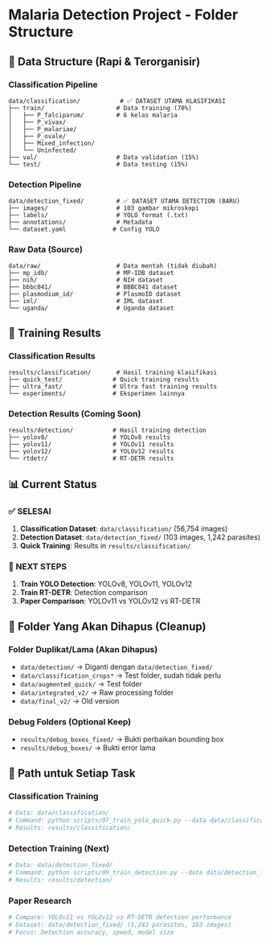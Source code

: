 # Malaria Detection Project - Folder Structure

## 📁 Data Structure (Rapi & Terorganisir)

### Classification Pipeline
```
data/classification/           # ✅ DATASET UTAMA KLASIFIKASI
├── train/                    # Data training (70%)
│   ├── P_falciparum/         # 6 kelas malaria
│   ├── P_vivax/
│   ├── P_malariae/
│   ├── P_ovale/
│   ├── Mixed_infection/
│   └── Uninfected/
├── val/                      # Data validation (15%)
└── test/                     # Data testing (15%)
```

### Detection Pipeline
```
data/detection_fixed/         # ✅ DATASET UTAMA DETECTION (BARU)
├── images/                   # 103 gambar mikroskopi
├── labels/                   # YOLO format (.txt)
├── annotations/              # Metadata
└── dataset.yaml             # Config YOLO
```

### Raw Data (Source)
```
data/raw/                     # Data mentah (tidak diubah)
├── mp_idb/                   # MP-IDB dataset
├── nih/                      # NIH dataset
├── bbbc041/                  # BBBC041 dataset
├── plasmodium_id/            # PlasmoID dataset
├── iml/                      # IML dataset
└── uganda/                   # Uganda dataset
```

## 🚀 Training Results

### Classification Results
```
results/classification/       # Hasil training klasifikasi
├── quick_test/              # Quick training results
├── ultra_fast/              # Ultra fast training results
└── experiments/             # Eksperimen lainnya
```

### Detection Results (Coming Soon)
```
results/detection/           # Hasil training detection
├── yolov8/                  # YOLOv8 results
├── yolov11/                 # YOLOv11 results
├── yolov12/                 # YOLOv12 results
└── rtdetr/                  # RT-DETR results
```

## 📊 Current Status

### ✅ SELESAI
1. **Classification Dataset**: `data/classification/` (56,754 images)
2. **Detection Dataset**: `data/detection_fixed/` (103 images, 1,242 parasites)
3. **Quick Training**: Results in `results/classification/`

### 🔄 NEXT STEPS
1. **Train YOLO Detection**: YOLOv8, YOLOv11, YOLOv12
2. **Train RT-DETR**: Detection comparison
3. **Paper Comparison**: YOLOv11 vs YOLOv12 vs RT-DETR

## 🧹 Folder Yang Akan Dihapus (Cleanup)

### Folder Duplikat/Lama (Akan Dihapus)
- `data/detection/` → Diganti dengan `data/detection_fixed/`
- `data/classification_crops*` → Test folder, sudah tidak perlu
- `data/augmented_quick/` → Test folder
- `data/integrated_v2/` → Raw processing folder
- `data/final_v2/` → Old version

### Debug Folders (Optional Keep)
- `results/debug_boxes_fixed/` → Bukti perbaikan bounding box
- `results/debug_boxes/` → Bukti error lama

## 🎯 Path untuk Setiap Task

### Classification Training
```bash
# Data: data/classification/
# Command: python scripts/07_train_yolo_quick.py --data data/classification
# Results: results/classification/
```

### Detection Training (Next)
```bash
# Data: data/detection_fixed/
# Command: python scripts/09_train_detection.py --data data/detection_fixed/dataset.yaml
# Results: results/detection/
```

### Paper Research
```bash
# Compare: YOLOv11 vs YOLOv12 vs RT-DETR detection performance
# Dataset: data/detection_fixed/ (1,242 parasites, 103 images)
# Focus: Detection accuracy, speed, model size
```